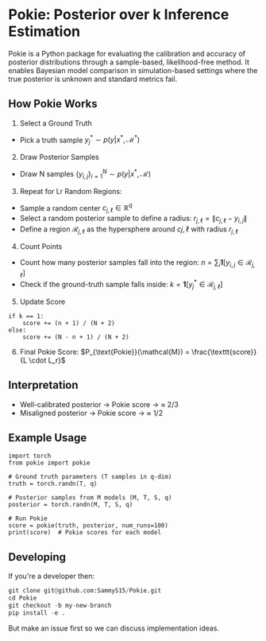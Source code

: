 # Pokie: Posterior over k Inference Estimation

Pokie is a Python package for evaluating the calibration and accuracy of posterior distributions through a sample-based, likelihood-free method. It enables Bayesian model comparison in simulation-based settings where the true posterior is unknown and standard metrics fail.

## How Pokie Works

1.	Select a Ground Truth
- Pick a truth sample $y^*_j \sim p(y | x^*, \mathcal{M}^*)$
2.	Draw Posterior Samples
- Draw N samples $\{ y_{i,j} \}_{i=1}^N \sim p(y | x^*, \mathcal{M})$
3.	Repeat for Lr Random Regions:
- Sample a random center $c_{j,\ell} \in \mathbb{R}^q$
- Select a random posterior sample to define a radius:
$r_{j,\ell} = \| c_{j,\ell} - y_{i,j} \|$
- Define a region $\mathcal{R}_{j,\ell}$ as the hypersphere around $c{j,\ell}$ with radius $r_{j,\ell}$
4.	Count Points
- Count how many posterior samples fall into the region:
$n = \sum_i \mathbf{1}[ y_{i,j} \in \mathcal{R}_{j,\ell} ]$
- Check if the ground-truth sample falls inside:
$k = \mathbf{1}[ y^*_j \in \mathcal{R}_{j,\ell} ]$
5.	Update Score
```
if k == 1:
    score += (n + 1) / (N + 2)
else:
    score += (N - n + 1) / (N + 2)
```
6.	Final Pokie Score:
$P_{\text{Pokie}}(\mathcal{M}) = \frac{\texttt{score}}{L \cdot L_r}$


## Interpretation
- Well-calibrated posterior → Pokie score → ≈ 2/3
- Misaligned posterior → Pokie score → ≈ 1/2

## Example Usage
```
import torch
from pokie import pokie

# Ground truth parameters (T samples in q-dim)
truth = torch.randn(T, q)

# Posterior samples from M models (M, T, S, q)
posterior = torch.randn(M, T, S, q)

# Run Pokie
score = pokie(truth, posterior, num_runs=100)
print(score)  # Pokie scores for each model
```

## Developing

If you're a developer then:

```python
git clone git@github.com:SammyS15/Pokie.git
cd Pokie
git checkout -b my-new-branch
pip install -e .
```

But make an issue first so we can discuss implementation ideas.